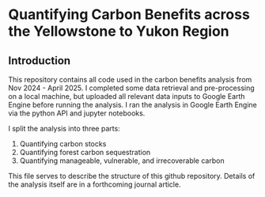 # Quantifying Carbon Benefits across the Yellowstone to Yukon Region

## Introduction

This repository contains all code used in the carbon benefits analysis from Nov 2024 - April 2025. I completed some data retrieval and pre-processing on a local machine, but uploaded all relevant data inputs to Google Earth Engine before running the analysis. I ran the analysis in Google Earth Engine via the python API and jupyter notebooks. 

I split the analysis into three parts:

1. Quantifying carbon stocks
2. Quantifying forest carbon sequestration
3. Quantifying manageable, vulnerable, and irrecoverable carbon

This file serves to describe the structure of this github repository. Details of the analysis itself are in a forthcoming journal article.